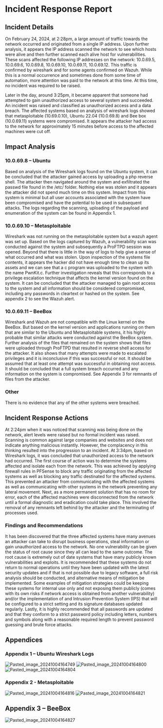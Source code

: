 # Incident Response Report
## Incident Details

On February 24, 2024, at 2:28pm, a large amount of traffic towards the network occurred and originated from a single IP address. Upon further analysis, it appears the IP address scanned the network to see which hosts were alive and then further scanned each alive host for vulnerabilities. These scans affected the following IP addresses on the network: 10.0.69.5, 10.0.69.6, 10.0.69.8, 10.0.69.10, 10.0.69.11, 10.0.69.12. This traffic is confirmed by wireshark and for some agents confirmed on Wazuh. While this is a normal occurrence and sometimes done from some time of automation, more attention was paid to the network at this time. At this time, no incident was required to be raised.

Later in the day, around 3:25pm, it became apparent that someone had attempted to gain unauthorized access to several system and succeeded. An incident was raised and classified as unauthorized access and a data breach. The affected systems based on analysis of wireshark logs showed that metasploitable (10.69.0.10), Ubuntu 22.04 (10.0.69.8) and Bee box (10.0.69.11) systems were compromised. It appears the attacker had access to the network for approximately 15 minutes before access to the affected machines were cut off.

## Impact Analysis

### 10.0.69.8 – Ubuntu

Based on analysis of the Wireshark logs found on the Ubuntu system, it can be concluded that the attacker gained access by uploading a php reverse shell. The attacker then navigated around the system and exfiltrated the passwd file found in the /etc/ folder. Nothing else was stolen and it appears the attacker did not spend much time on this system. Impact from this system is minimal but all user accounts associated with the system have been compromised and have the potential to be used in subsequent attacks. The logs regarding the scanning, uploading of the payload and enumeration of the system can be found in Appendix 1.

### 10.0.69.10 – Metasploitable

Wireshark was not running on the metasploitable system but a wazuh agent was set up. Based on the logs captured by Wazuh, a vulnerability scan was conducted against the system and subsequently a ProFTPD session was opened. Beyond that there is little in the way of logs to help give a sense of what occurred and what was stolen. Upon inspection of the systems file contents, it appears the hacker did not have enough time to clean up its assets and we can see that a c program was uploaded to the system with the name PwnKit.c. Further investigation reveals that this corresponds to a privilege escalation technique that affects the kernel version found on the system. It can be concluded that the attacker managed to gain root access to the system and all information should be considered compromised, including any passwords in cleartext or hashed on the system. See appendix 2 to see the Wazuh alert.

### 10.0.69.11 – BeeBox

Wireshark and Wazuh are not compatible with the Linux kernel on the BeeBox. But based on the kernel version and applications running on them that are similar to the Ubuntu and Metasploitable systems, it his highly probable that similar attacks were conducted against the BeeBox system. Further analysis of the files that remained on the system shows that files were uploaded through ProFTPD that resulted in reverse shell access for the attacker. It also shows that many attempts were made to escalated privileges and it is inconclusive if this was successful or not. It should be assumed that at least one attempt was successful in obtaining root access. It should be concluded that a full system breach occurred and any information on the system is compromised. See Appendix 3 for remnants of files from the attacker.

### Other

There is no evidence that any of the other systems were breached.

## Incident Response Actions

At 2:24pm when it was noticed that scanning was being done on the network, alert levels were raised but no formal incident was raised. Scanning is common against large companies and websites and does not indicate anything malicious instantly. However, the complacency in this thinking resulted into the progression to an incident. At 3:34pm, based on Wireshark logs, it was concluded that unauthorized access to the network had occurred. The first course of action was to determine the systems affected and isolate each from the network. This was achieved by applying firewall rules in PFSense to block any traffic originating from the affected systems as well as blocking any traffic destinated for the affected systems. This prevented an attacker from communicating with the affected systems as well as communicating with other systems in the network preventing any lateral movement. Next, as a more permanent solution that has no room for error, each of the affected machines were disconnected from the network until a formal diagnostic and eradication could take place. This involved the removal of any remnants left behind by the attacker and the terminating of processes used.

### Findings and Recommendations

It has been discovered that the three affected systems have many avenues an attacker can take to disrupt business operations, steal information or gain unauthorized access to the network. No one vulnerability can be given the status of root cause since they all can lead to the same outcome. The root cause is extremely out of date systems that have many publicly known vulnerabilities and exploits. It is recommended that these systems do not return to normal operations until they have been updated with the latest security updates and if that is not possible due to legacy software, a full risk analysis should be conducted, and alternative means of mitigation be implemented. Some examples of mitigation strategies could be keeping these systems for internal use only and not exposing them publicly (comes with its own risks if network access is obtained from another vulnerability) and/or the implementation of and Intrusion Prevention System (IPS) that will be configured to a strict setting and its signature databases updated regularly. Lastly, it is highly recommended that all passwords are updated and that they conform to a strict password policy including letters, numbers and symbols along with a reasonable required length to prevent password guessing and brute force attacks.

## Appendices

### Appendix 1 – Ubuntu Wireshark Logs
![Pasted_image_20241004164749](//assets/Pasted_image_20241004164749.webp)
![Pasted_image_20241004164800](//assets/Pasted_image_20241004164800.webp)
![Pasted_image_20241004164804](//assets/Pasted_image_20241004164804.webp)

### Appendix 2 - Metasploitable

![Pasted_image_20241004164816](//assets/Pasted_image_20241004164816.webp)
![Pasted_image_20241004164821](//assets/Pasted_image_20241004164821.webp)
## Appendix 3 – BeeBox
![Pasted_image_20241004164827](//assets/Pasted_image_20241004164827.webp)
